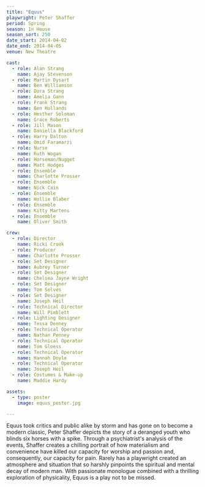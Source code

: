 ```yaml
---
title: "Equus"
playwright: Peter Shaffer
period: Spring
season: In House
season_sort: 250
date_start: 2014-04-02
date_end: 2014-04-05
venue: New Theatre

cast:
  - role: Alan Strang
    name: Ajay Stevenson
  - role: Martin Dysart
    name: Ben Williamson
  - role: Dora Strang
    name: Amelia Gann
  - role: Frank Strang
    name: Ben Hollands
  - role: Hesther Soloman
    name: Grace Roberts
  - role: Jill Mason
    name: Daniella Blackford
  - role: Harry Dalton
    name: Omid Faramarzi
  - role: Nurse
    name: Ruth Wogan
  - role: Horseman/Nugget
    name: Matt Hodges
  - role: Ensemble
    name: Charlotte Prosser
  - role: Ensemble
    name: Nick Cain
  - role: Ensemble
    name: Hollie Blaber
  - role: Ensemble
    name: Kitty Martens
  - role: Ensemble
    name: Oliver Smith

crew:
  - role: Director
    name: Ricki Crook
  - role: Producer
    name: Charlotte Prosser
  - role: Set Designer
    name: Aubrey Turner
  - role: Set Designer
    name: Chelsea Jayne Wright
  - role: Set Designer
    name: Tom Selves
  - role: Set Designer
    name: Joseph Heil
  - role: Technical Director
    name: Will Pimblett
  - role: Lighting Designer
    name: Tessa Denney
  - role: Technical Operator
    name: Nathan Penney
  - role: Technical Operator
    name: Tom Gloess
  - role: Technical Operator
    name: Hannah Doyle
  - role: Technical Operator
    name: Joseph Heil
  - role: Costumes & Make-up
    name: Maddie Hardy

assets:
  - type: poster
    image: equus_poster.jpg

---
```


Equus took critics and public alike by storm and has gone on to become a modern classic, Peter Shaffer depicts the story of a deranged youth who blinds six horses with a spike. Through a psychiatrist's analysis of the events, Shaffer creates a chilling portrait of how materialism and convenience have killed our capacity for worship and passion and, consequently, our capacity for pain. Rarely has a playwright created an atmosphere and situation that so harshly pinpoints the spiritual and mental decay of modern man. With passionate monologue combined with a thrilling exploration of physicality, Equus is a play not to be missed.
